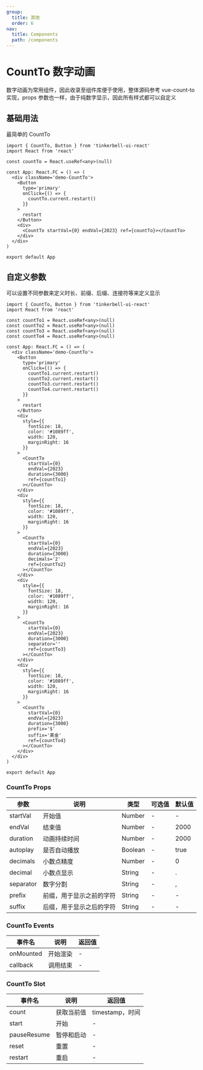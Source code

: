 ```yaml
---
group:
  title: 其他
  order: 6
nav:
  title: Components
  path: /components
---
```


# CountTo 数字动画

数字动画为常用组件，因此收录至组件库便于使用，整体源码参考 vue-count-to 实现，props 参数也一样，由于纯数字显示，因此所有样式都可以自定义

## 基础用法

最简单的 CountTo

```tsx
import { CountTo, Button } from 'tinkerbell-ui-react'
import React from 'react'

const countTo = React.useRef<any>(null)

const App: React.FC = () => (
  <div className='demo-CountTo'>
    <Button
      type='primary'
      onClick={() => {
        countTo.current.restart()
      }}
    >
      restart
    </Button>
    <div>
      <CountTo startVal={0} endVal={2023} ref={countTo}></CountTo>
    </div>
  </div>
)

export default App
```

## 自定义参数

可以设置不同参数来定义时长、前缀、后缀、连接符等来定义显示

```tsx
import { CountTo, Button } from 'tinkerbell-ui-react'
import React from 'react'

const countTo1 = React.useRef<any>(null)
const countTo2 = React.useRef<any>(null)
const countTo3 = React.useRef<any>(null)
const countTo4 = React.useRef<any>(null)

const App: React.FC = () => (
  <div className='demo-CountTo'>
    <Button
      type='primary'
      onClick={() => {
        countTo1.current.restart()
        countTo2.current.restart()
        countTo3.current.restart()
        countTo4.current.restart()
      }}
    >
      restart
    </Button>
    <div
      style={{
        fontSize: 18,
        color: '#1089ff',
        width: 120,
        marginRight: 16
      }}
    >
      <CountTo
        startVal={0}
        endVal={2023}
        duration={3000}
        ref={countTo1}
      ></CountTo>
    </div>
    <div
      style={{
        fontSize: 18,
        color: '#1089ff',
        width: 120,
        marginRight: 16
      }}
    >
      <CountTo
        startVal={0}
        endVal={2023}
        duration={3000}
        decimals='2'
        ref={countTo2}
      ></CountTo>
    </div>
    <div
      style={{
        fontSize: 18,
        color: '#1089ff',
        width: 120,
        marginRight: 16
      }}
    >
      <CountTo
        startVal={0}
        endVal={2023}
        duration={3000}
        separator=''
        ref={countTo3}
      ></CountTo>
    </div>
    <div
      style={{
        fontSize: 18,
        color: '#1089ff',
        width: 120,
        marginRight: 16
      }}
    >
      <CountTo
        startVal={0}
        endVal={2023}
        duration={3000}
        prefix='$'
        suffix='美金'
        ref={countTo4}
      ></CountTo>
    </div>
  </div>
)

export default App
```

### CountTo Props

| 参数      | 说明                     | 类型    | 可选值 | 默认值 |
| --------- | ------------------------ | ------- | ------ | ------ |
| startVal  | 开始值                   | Number  | -      | -      |
| endVal    | 结束值                   | Number  | -      | 2000   |
| duration  | 动画持续时间             | Number  | -      | 2000   |
| autoplay  | 是否自动播放             | Boolean | -      | true   |
| decimals  | 小数点精度               | Number  | -      | 0      |
| decimal   | 小数点显示               | String  | -      | .      |
| separator | 数字分割                 | String  | -      | ,      |
| prefix    | 前缀，用于显示之前的字符 | String  | -      | -      |
| suffix    | 后缀，用于显示之后的字符 | String  | -      | -      |

### CountTo Events

| 事件名    | 说明     | 返回值 |
| --------- | -------- | ------ |
| onMounted | 开始渲染 | -      |
| callback  | 调用结束 | -      |

### CountTo Slot

| 事件名      | 说明       | 返回值          |
| ----------- | ---------- | --------------- |
| count       | 获取当前值 | timestamp，时间 |
| start       | 开始       | -               |
| pauseResume | 暂停和启动 | -               |
| reset       | 重置       | -               |
| restart     | 重启       | -               |

<!-- More skills for writing demo: https://d.umijs.org/guide/demo-principle -->
